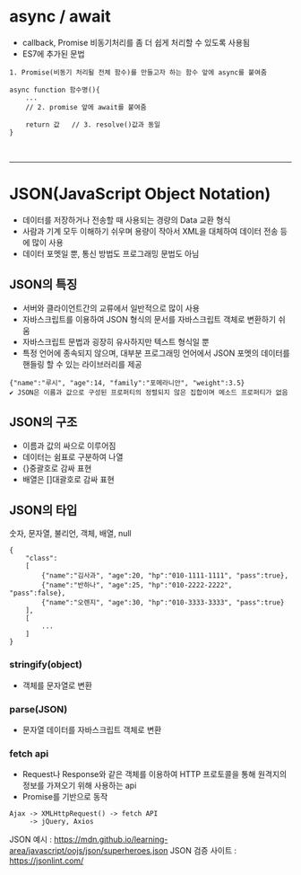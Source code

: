 # async / await
- callback, Promise 비동기처리를 좀 더 쉽게 처리할 수 있도록 사용됨
- ES7에 추가된 문법
```
1. Promise(비동기 처리될 전체 함수)를 만들고자 하는 함수 앞에 async를 붙여줌

async function 함수명(){
    ...
    // 2. promise 앞에 await를 붙여줌

    return 값   // 3. resolve()값과 동일
}
```

<br><hr>

# JSON(JavaScript Object Notation)
- 데이터를 저장하거나 전송할 때 사용되는 경량의 Data 교환 형식
- 사람과 기계 모두 이해하기 쉬우며 용량이 작아서 XML을 대체하여 데이터 전송 등에 많이 사용
- 데이터 포멧일 뿐, 통신 방법도 프로그래밍 문법도 아님

## JSON의 특징
- 서버와 클라이언트간의 교류에서 일반적으로 많이 사용
- 자바스크립트를 이용하여 JSON 형식의 문서를 자바스크립트 객체로 변환하기 쉬움
- 자바스크립트 문법과 굉장히 유사하지만 텍스트 형식일 뿐
- 특정 언어에 종속되지 않으며, 대부분 프로그래밍 언어에서 JSON 포멧의 데이터를 핸들링 할 수 있는 라이브러리를 제공
```
{"name":"루시", "age":14, "family":"포메라니안", "weight":3.5}
✔️ JSON은 이름과 값으로 구성된 프로퍼티의 정렬되지 않은 집합이며 메소드 프로퍼티가 없음
```

## JSON의 구조
- 이름과 값의 싸으로 이루어짐
- 데이터는 쉼표로 구분하여 나열
- {}중괄호로 감싸 표현
- 배열은 []대괄호로 감싸 표현

## JSON의 타입
숫자, 문자열, 불리언, 객체, 배열, null
```
{
    "class":
    [
        {"name":"김사과", "age":20, "hp":"010-1111-1111", "pass":true},
        {"name":"반하나", "age":25, "hp":"010-2222-2222", "pass":false},
        {"name":"오렌지", "age":30, "hp":"010-3333-3333", "pass":true}
    ],
    [
        ...
    ]
}
```

### stringify(object)
- 객체를 문자열로 변환

### parse(JSON)
- 문자열 데이터를 자바스크립트 객체로 변환

### fetch api
- Request나 Response와 같은 객체를 이용하여 HTTP 프로토콜을 통해 원격지의 정보를 가져오기 위해 사용하는 api
- Promise를 기반으로 동작
```
Ajax -> XMLHttpRequest() -> fetch API
     -> jQuery, Axios
```

JSON 예시 : https://mdn.github.io/learning-area/javascript/oojs/json/superheroes.json
JSON 검증 사이트 : https://jsonlint.com/